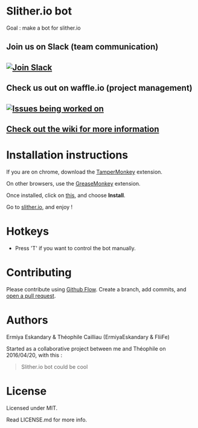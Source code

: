 # Slither.io bot
Goal : make a bot for slither.io

## Join us on Slack (team communication)
## [![Join Slack](https://slitherio-bot.herokuapp.com/badge.svg)](https://slitherio-bot.herokuapp.com/)

## Check us out on waffle.io (project management)
## [![Issues being worked on](https://badge.waffle.io/ErmiyaEskandary/Slither.io-bot.svg?label=Work%20in%20progress&title=Being%20Worked%20On)](http://waffle.io/ErmiyaEskandary/Slither.io-bot)

## [Check out the wiki for more information](https://github.com/ErmiyaEskandary/Slither.io-bot/wiki)

# Installation instructions

If you are on chrome, download the [TamperMonkey](https://chrome.google.com/webstore/detail/tampermonkey/dhdgffkkebhmkfjojejmpbldmpobfkfo?hl=en) extension.

On other browsers, use the [GreaseMonkey](https://addons.mozilla.org/en-GB/firefox/addon/greasemonkey/) extension.

Once installed, click on [this](https://github.com/ErmiyaEskandary/slither.io-bot/raw/master/bot.user.js), and choose **Install**.

Go to [slither.io](http://slither.io/), and enjoy !

# Hotkeys

* Press 'T' if you want to control the bot manually.

# Contributing

Please contribute using [Github Flow](https://guides.github.com/introduction/flow/). Create a branch, add commits, and [open a pull request](https://github.com/ErmiyaEskandary/Slither.io-bot/compare/).

# Authors
Ermiya Eskandary & Théophile Cailliau (ErmiyaEskandary & FliiFe)

Started as a collaborative project between me and Théophile on 2016/04/20, with this :
> Slither.io bot could be cool

# License

Licensed under MIT.

Read LICENSE.md for more info.
